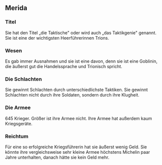 ## Merida

### Titel

Sie hat den Titel „die Taktische" oder wird auch „das Taktikgenie" genannt. Sie ist eine der wichtigsten Heerführerinnen Trions.

### Wesen

Es gab immer Ausnahmen und sie ist eine davon, denn sie ist eine Goblinin, die äußerst gut die Handelssprache und Trionisch spricht.

### Die Schlachten

Sie gewinnt Schlachten durch unterschiedlichste Taktiken. Sie gewinnt Schlachten nicht durch ihre Soldaten, sondern durch ihre Klugheit.

### Die Armee

645 Krieger. Größer ist ihre Armee nicht. Ihre Armee hat außerdem kaum Kriegsgeräte.

### Reichtum

Für eine so erfolgreiche Kriegsführerin hat sie äußerst wenig Geld. Sie könnte ihre vergleichsweise sehr kleine Armee höchstens Michelin paar Jahre unterhalten, danach hätte sie kein Geld mehr.
